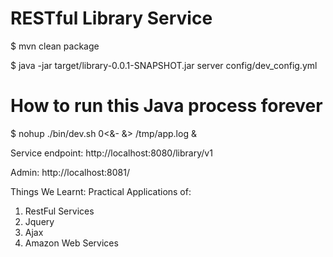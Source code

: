 RESTful Library Service
======================

$ mvn clean package

$ java -jar target/library-0.0.1-SNAPSHOT.jar server config/dev_config.yml 

# How to run this Java process forever
$ nohup ./bin/dev.sh 0<&- &> /tmp/app.log &

Service endpoint: http://localhost:8080/library/v1

Admin: http://localhost:8081/

Things We Learnt:
Practical Applications of:
1) RestFul Services
2) Jquery 
3) Ajax
4) Amazon Web Services



